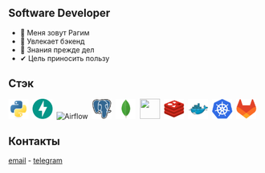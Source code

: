 Software Developer
---
- 👋 Меня зовут Рагим
- 👀 Увлекает бэкенд
- 📕 Знания прежде дел
- ✔ Цель приносить пользу

Стэк
---
<img src="https://github.com/devicons/devicon/blob/master/icons/python/python-original.svg" title="Python" alt="Python" width="40" height="40"/>&nbsp;
<img src="https://github.com/devicons/devicon/blob/master/icons/fastapi/fastapi-original.svg" title="Fastapi" alt="Fastapi" width="40" height="40"/>&nbsp;
<img src="https://github.com/plantuml-stdlib/gilbarbara-plantuml-sprites/blob/master/pngs/airflow.png" title="Airflow" alt="Airflow"/>&nbsp;
<img src="https://github.com/devicons/devicon/blob/master/icons/postgresql/postgresql-original.svg" title="" alt="" width="40" height="40"/>&nbsp;
<img src="https://github.com/devicons/devicon/blob/master/icons/mongodb/mongodb-original.svg" title="" alt="" width="40" height="40"/>&nbsp;
<img src="https://github.com/plantuml-stdlib/gilbarbara-plantuml-sprites/blob/master/pngs/elasticsearch.png" title="" alt="" width="40" height="40"/>&nbsp;
<img src="https://github.com/devicons/devicon/blob/master/icons/redis/redis-original.svg" title="" alt="" width="40" height="40"/>&nbsp;
<img src="https://github.com/devicons/devicon/blob/master/icons/docker/docker-original.svg" title="Docker" alt="docker compose up" width="40" height="40"/>&nbsp;
<img src="https://github.com/devicons/devicon/blob/master/icons/kubernetes/kubernetes-original.svg" title="" alt="" width="40" height="40"/>&nbsp;
<img src="https://github.com/devicons/devicon/blob/master/icons/gitlab/gitlab-original.svg" title="" alt="" width="40" height="40"/>&nbsp;

Контакты
---
[email](mailto:ragimatamov@ya.ru) - [telegram](https://t.me/abdrhmdag)
